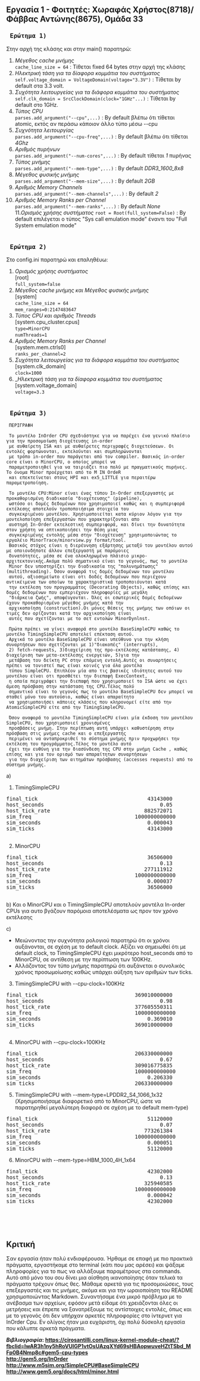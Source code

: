 ## Εργασία 1 - Φοιτητές: Χωραφάς Χρήστος(8718)/Φάββας Αντώνης(8675), Ομάδα 33

### <pre><b> Ερώτημα 1)</b></pre>  
Στην αρχή της κλάσης και στην main() παρατηρώ:  
  1. _Μέγεθος cache μνήμης_  
    `cache_line_size = 64` : Τίθεται fixed 64 bytes στην αρχή της κλάσης  
  2. _Ηλεκτρική τάση για τα δίαφορα κομμάτια του συστήματος_  
	  `self.voltage_domain = VoltageDomain(voltage="3.3V")` : Τίθεται by default στα 3.3 volt.
  3. _Συχότητα λειτουργείας για τα διάφορα κομμάτια του συστήματος_
	`self.clk_domain = SrcClockDomain(clock="1GHz"...)` : Τίθεται by default στο 1GHz.
  4. _Τύπος CPU_  
    `parses.add_argument("--cpu",...)` : Βy default βλέπω ότι τίθεται atomic, εκτός αν περάσω κάποιον άλλο τύπο μέσω --cpu  
  5. _Συχνότητα λειτουργίας_  
    `parses.add_argument("--cpu-freq",...)` : By default βλέπω ότι τίθεται _4Ghz_  
  6. _Αριθμός πυρήνων_  
    `parses.add_argument("--num-cores",...)` : By default τίθεται _1_ πυρήνας  
  7. _Τύπος μνήμης_  
    `parses.add_argument("--mem-type",...)` : By default _DDR3_1600_8x8_  
  8. _Μέγεθος φυσικής μνήμης_  
    `parses.add_argument("--mem-size",...)` : By default _2GB_  
  9. _Αριθμός Memory Channels_  
    `parses.add_argument("--mem-channels",...)` : By default _2_  
  10. _Αριθμός Memory Ranks per Channel_  
    `parses.add_argument("--mem-ranks",...)` : By default _None_  
  11._Ορισμός χρήσης συστήματος_
	  `root = Root(full_system=False)` : By default επιλέγεται ο τύπος "Sys call emulation mode" έναντι του "Full System emulation mode"
    <br><br>
    
    
### <pre><b> Ερώτημα 2)</b></pre>    
Στο config.ini παρατηρώ και επαληθέυω:  
  1. _Ορισμός χρήσης συστήματος_  
	[root]  
   `full_system=false`  
  2. _Μέγεθος cache μνήμης και Μέγεθος φυσικής μνήμης_   
    [system]  
   `cache_line_size = 64`  
   `mem_ranges=0:2147483647`   
  3. _Τύπος CPU και αριθμός Threads_    
    [system.cpu_cluster.cpus]  
   `type=MinorCPU`  
   `numThreads=1`  
  4. _Αριθμός Memory Ranks per Channel_  
    [system.mem.ctrls0]  
   `ranks_per_channel=2`  
  5. _Συχότητα λειτουργείας για τα διάφορα κομμάτια του συστήματος_  
	[system.clk_domain]  
   `clock=1000`  
  6. __Ηλεκτρική τάση για τα δίαφορα κομμάτια του συστήματος_  
   [system.voltage_domain]  
   `voltage=3.3` 
   <br><br>
### <pre><b> Ερώτημα 3)</b></pre>      
     
     ΠΕΡΙΓΡΑΦΗ  
     
     Το μοντέλο InOrder CPU σχεδιάστηκε για να παρέχει ένα γενικό πλαίσιο για την προσομοίωση διοχέτευσης in-order 
     με αυθαίρετη ISA και με αυθαίρετες περιγραφές διοχετεύσεων. Οι εντολές φορτώνονται, εκτελούνται και συμπληρώνονται 
     με τρόπο in-order που παράγεται από τον compiler. Βασικός in-order core είναι ο MinorCPU, ο οποίος μπορεί να 
     παραμετροποιηθεί για να ταιριάζει πιο πολύ με πραγματικούς πυρήνες. Το όνομα Minor προέρχεται από το M ΙN ΟrdeR
     και επεκτείνεται στους HPI και ex5_LITTLE για περαιτέρω παραμετροποίηση. 
     
     Το μοντέλο CPU:Minor είναι ένας τύπου In-Order επεξεργαστής με προκαθορισμένη διαδικασία "διοχέτευσης" (pipeline), 
     ωστόσο οι δομές δεδομένων που χρησιμοποιεί καθώς και η συμπεριφορά εκτέλεσης αποτελούν τροποποιήσιμα στοιχεία του 
     συγκεκριμένου μοντέλου. Χρησιμοποιείται κατα κύριον λόγον για την μοντελοποίηση επεξεργαστών που χαρακτηρίζονται απο 
     αυστηρή In-Order εκτελεστική συμπεριφορά, και δίνει την δυνατότητα στον χρήστη να οπτικοποιήσει την θέση μιας 
     συγκεκριμένης εντολής μέσα στην "διοχέτευση" χρησιμοποιώντας το εργαλέιο MinorTrace/minorview.py format/tool.
     Βασικός στόχος είναι η διερέυνηση εξάρτησης μεταξύ του μοντέλου αυτού με οποιονδήποτε άλλον επεξεργαστή με παρόμοιες 
     δυνατότητες, μέσα σε ένα ολοκληρωμένο πλάισιο μικρο-αρχιτεκτονικής.Ακόμα πολύ σηματνικό είναι το γεγονός, πως το μοντέλο 
     Minor δεν υποστηρίζει την διαδικασία της "πολυνημάτωσης" (multithreading). Όσον αναφορά τις δομές δεδομένων του μοντέλου 
     αυτού, αξιοσημείωτο είναι οτι δοδές δεδομένων που περιέχουν αντικέιμενα των οποίων τα χαρακτηριστικά τροποποιόυνται κατά 
     την εκτέλεση του προγραμμάτος (Decorating Objects), καθώς επίσης και δομές δεδομένων που εμπεριέχουν πληροφορίες με μεγάλη
     "διάρκεια ζωής", αποφέυγονται. Όλες οι εσωτερικές δομές δεδομένων έχουν προκαθορισμένo μέγεθος μνήμης κατά την 
     αρχικοποίηση (construction).Οι μόνες θέσεις της μνήμης των οπόιων οι τιμές δεν ορίζονται κατά την αρχικοποίηση είναι 
     αυτές που σχετίζονται με το σετ εντολών MinorDynlnst. 
     
     Πρώτα πρέπει να γίνει αναφορά στο μοντέλο BaseSimpleCPU καθώς το μοντέλο TimingSimpleCPU αποτελεί επέκταση αυτού. 
     Αρχικά το μοντέλο BaseSimpleCPU είναι υπεύθυνο για την κλήση συναρτήσεων που σχετίζονται με 1)"διακοπές" (interrupts),
     2) fetch-requests, 3)διαχείριση της προ-εκτέλεσης κατάστασης, 4) διαχείριση των μετα-εκτέλεσης ενεργειών, 5)για την 
     μετάβαση του δείκτη PC στην επόμενη εντολή.Αυτές οι συναρτήσεις πρέπει να τονιστεί πως είναι κοινές για όλα μοντέλα 
     τύπου SimpleCPU. Επιπλέον μία απο τις βασικές ιδιότητες αυτού του μοντέλου είναι οτι προσθέτει την διεπαφή ExecContext,  
     η οποία περιγράφει την διεπαφή που χρησιμοποιεί το ISA ώστε να έχει άμεση πρόσβαση στην κατάσταση της CPU.Τέλος πολύ 
     σημαντικό είναι το γεγονός πως το μοντέλο BaseSimpleCPU δεν μπορεί να σταθεί μόνο του αυτούσιο, καθώς είναι απαραίτητο
     να χρησιμοποιήσει κάποιες κλάσεις που κληρονομεί είτε από την AtomicSimpleCPU είτε από την TimingSimpleCPU.
     
     Όσον αναφορά το μοντέλο TimingSimpleCPU είναι μία έκδοση του μοντέλου SimpleCPU, που χρησιμοποιεί χρονισμένες 
     προσβάσεις μνήμη. Στην περίπτωση αυτή υπάρχει καθυστέρηση στην πρόσβαση στις μνήμες cache και ο επεξεργαστής 
     περιμένει να ανταπροκριθεί το σύστημα μνήμης πριν προχωρήσει την εκτέλεση του προγράμματος.Τέλος το μοντέλο αυτό 
     έχει την ευθύνη για την διασύνδεση της CPU στην μνήμη Cache , καθώς επίσης και για τον ορισμό των απαραίτητων συναρτήσεων 
     για την διαχείριση των αιτημάτων πρόσβασης (accesses requests) από το σύστημα μνήμης.
     
   a) 
   1. TimingSimpleCPU  
   <pre>
final_tick                                   43143000                       # Number of ticks from beginning of simulation (restored from checkpoints and never reset)  
host_seconds                                     0.05                       # Real time elapsed on the host  
host_tick_rate                              882572071                       # Simulator tick rate (ticks/s)  
sim_freq                                 1000000000000                      # Frequency of simulated ticks  
sim_seconds                                  0.000043                       # Number of seconds simulated  
sim_ticks                                    43143000                       # Number of ticks simulated  
   </pre>
   2. MinorCPU  
   <pre>
final_tick                                   36506000                       # Number of ticks from beginning of simulation (restored from checkpoints and never reset)
host_seconds                                     0.13                       # Real time elapsed on the host
host_tick_rate                              277111912                       # Simulator tick rate (ticks/s)
sim_freq                                 1000000000000                      # Frequency of simulated ticks
sim_seconds                                  0.000037                       # Number of seconds simulated
sim_ticks                                    36506000                       # Number of ticks simulated
   </pre>
   
  b)  Kαι ο MinorCPU και ο TimingSimpleCPU αποτελούν μοντέλα In-order CPUs για αυτο βγάζουν παρόμοια αποτελέσματα ως προν τον χρόνο εκτέλεσης
  
  c)  
  
  * Μειώνοντας την συχνότητα ρολογιού παρατηρώ ότι οι χρόνοι αυξάνονται, σε σχέση με το default clock. Αξίζει να σημειωθεί ότι με default clock, το TimingSimpleCPU έχει μικρότερο host_seconds από το MinorCPU, σε αντίθεση με την περίπτωση των 100KHz.  
  * Αλλάζοντας τον τύπο μνήμης παρατηρώ ότι αυξάνεται ο συνολικός χρόνος προσωμοίωσης καθώς υπάρχει αύξηση των αριθμών των ticks.  
  3. TimingSimpleCPU with --cpu-clock=100KHz  
  <pre>
final_tick                               369010000000                       # Number of ticks from beginning of simulation (restored from checkpoints and never reset)
host_seconds                                     0.98                       # Real time elapsed on the host
host_tick_rate                           377605550311                       # Simulator tick rate (ticks/s)
sim_freq                                 1000000000000                      # Frequency of simulated ticks
sim_seconds                                  0.369010                       # Number of seconds simulated
sim_ticks                                369010000000                       # Number of ticks simulated
  </pre>
  
  4. MinorCPU with --cpu-clock=100KHz  
  <pre>
final_tick                               206330000000                       # Number of ticks from beginning of simulation (restored from checkpoints and never reset)
host_seconds                                     0.67                       # Real time elapsed on the host
host_tick_rate                           309016775835                       # Simulator tick rate (ticks/s)
sim_freq                                 1000000000000                      # Frequency of simulated ticks
sim_seconds                                  0.206330                       # Number of seconds simulated
sim_ticks                                206330000000                       # Number of ticks simulated
</pre> 

5. TimingSimpleCPU with --mem-type=LPDDR2_S4_1066_1x32 (Χρησιμοποιήσαμε διαφορετικό από το MinorCPU, ώστε να παρατηρηθεί μεγαλύτερη διαφορά σε σχέση με το default mem-type)
<pre>
final_tick                                   51120000                       # Number of ticks from beginning of simulation (restored from checkpoints and never reset)
host_seconds                                     0.07                       # Real time elapsed on the host
host_tick_rate                              773261384                       # Simulator tick rate (ticks/s)
sim_freq                                 1000000000000                      # Frequency of simulated ticks
sim_seconds                                  0.000051                       # Number of seconds simulated
sim_ticks                                    51120000                       # Number of ticks simulated
</pre>  

6. MinorCPU with --mem-type=HBM_1000_4H_1x64
<pre>
final_tick                                   42302000                       # Number of ticks from beginning of simulation (restored from checkpoints and never reset)
host_seconds                                     0.13                       # Real time elapsed on the host
host_tick_rate                              325940585                       # Simulator tick rate (ticks/s)
sim_freq                                 1000000000000                      # Frequency of simulated ticks
sim_seconds                                  0.000042                       # Number of seconds simulated
sim_ticks                                    42302000                       # Number of ticks simulated
</pre>
<br><br><br>
## Κριτική
Σαν εργασία ήταν πολύ ενδιαφέρουσα. Ήρθαμε σε επαφή με πιο πρακτικά πράγματα, εργαστήκαμε στο terminal (κάτι που μας αρέσει) και ψάξαμε πληροφορίες για το πως να αλλάξουμε παραμέτρους στα commands. Αυτό από μόνο του σου δίνει μια αίσθηση ικανοποίησης όταν τελικά τα πράγματα τρέχουν όπως θες. Μάθαμε αρκετά για τις προσομοιώσεις, τους επεξεργαστές και τις μνήμες, ακόμα και για την ωραιοποίηση του README χρησιμοποιώντας Markdown. Συναντήσαμε ένα μικρό πρόβλημα με το ανέβασμα των αρχείων, εφόσον μετά είδαμε ότι χρειάζονται όλες οι μετρήσεις και έπρεπε να ξανατρέξουμε τις αντίστοιχες εντολές, όπως και με το γεγονός ότι δεν υπήρχαν αρκετές πληροφορίες στο ίντερνετ για InOrder Cpu. Εν ολίγοις ήταν μια ευχάριστη, όχι πολύ δύσκολη εργασία που κάλυπτε αρκετά πράγματα.

      
<b>_Βιβλιογραφία_<b>:  https://cirosantilli.com/linux-kernel-module-cheat/?fbclid=IwAR3h1ny5hRoVUIGP1vtOsUAzqXYd69sHBAopwuveHZtTSbd_MFp0B4Nmp8c#gem5-cpu-types  
http://gem5.org/InOrder  
http://www.m5sim.org/SimpleCPU#BaseSimpleCPU  
http://www.gem5.org/docs/html/minor.html
